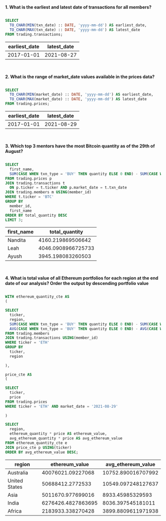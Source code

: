 **1. What is the earliest and latest date of transactions for all members?**

````sql

SELECT
  TO_CHAR(MIN(txn_date) :: DATE, 'yyyy-mm-dd') AS earliest_date,
  TO_CHAR(MAX(txn_date) :: DATE, 'yyyy-mm-dd') AS latest_date
FROM trading.transactions;

 ````
 
| earliest_date | latest_date |
| ------------- | ----------- |
| 2017-01-01    | 2021-08-27  |

<br/>

**2. What is the range of market_date values available in the prices data?**

````sql

SELECT
  TO_CHAR(MIN(market_date) :: DATE, 'yyyy-mm-dd') AS earliest_date,
  TO_CHAR(MAX(market_date) :: DATE, 'yyyy-mm-dd') AS latest_date
FROM trading.prices;

````

| earliest_date | latest_date |
| ------------- | ----------- |
| 2017-01-01    | 2021-08-29  |

<br/>

**3. Which top 3 mentors have the most Bitcoin quantity as of the 29th of August?**

````sql

SELECT
  first_name,
  SUM(CASE WHEN txn_type = 'BUY' THEN quantity ELSE 0 END) - SUM(CASE WHEN txn_type = 'SELL' THEN quantity ELSE 0 END) AS total_quantity
FROM trading.prices p
JOIN trading.transactions t
  ON p.ticker = t.ticker AND p.market_date = t.txn_date
JOIN trading.members m USING(member_id)
WHERE t.ticker = 'BTC'
GROUP BY 
  member_id,
  first_name
ORDER BY total_quantity DESC
LIMIT 3;

````

| first_name | total_quantity     |
| ---------- | ------------------ |
| Nandita    | 4160.219869506642  |
| Leah       | 4046.0908966725733 |
| Ayush      | 3945.198083260503  |

<br/>

**4. What is total value of all Ethereum portfolios for each region at the end date of our analysis? Order the output by descending portfolio value**

````sql

WITH ethereum_quantity_cte AS
(

SELECT
  ticker,
  region,
  SUM(CASE WHEN txn_type = 'BUY' THEN quantity ELSE 0 END) - SUM(CASE WHEN txn_type = 'SELL' THEN quantity ELSE 0 END) AS ethereum_quantity,
  AVG(CASE WHEN txn_type = 'BUY' THEN quantity ELSE 0 END) - AVG(CASE WHEN txn_type = 'SELL' THEN quantity ELSE 0 END) AS avg_ethereum_quantity
FROM trading.members
JOIN trading.transactions USING(member_id)
WHERE ticker = 'ETH'
GROUP BY 
  ticker,	
  region
  
),

price_cte AS
(

SELECT
  ticker,
  price
FROM trading.prices
WHERE ticker = 'ETH' AND market_date = '2021-08-29'
  
)

SELECT
  region,
  ethereum_quantity * price AS ethereum_value,
  avg_ethereum_quantity * price AS avg_ethereum_value
FROM ethereum_quantity_cte e
JOIN price_cte p USING(ticker)
ORDER BY avg_ethereum_value DESC;

````

| region        | ethereum_value     | avg_ethereum_value |
| ------------- | ------------------ | ------------------ |
| Australia     | 40076021.09227068  | 10752.890016707992 |
| United States | 50688412.2772533   | 10549.097248127637 |
| Asia          | 5011670.977699016  | 8933.45985329593   |
| India         | 6276426.4827863695 | 8036.397545181011  |
| Africa        | 2183933.338270428  | 3899.8809611971938 |
